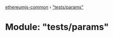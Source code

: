 [ethereumjs-common](../README.md) › ["tests/params"](_tests_params_.md)

# Module: "tests/params"


